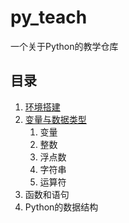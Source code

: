 # py_teach

一个关于Python的教学仓库

## 目录

1. [环境搭建](./notebook/ch1-env.ipynb)
2. [变量与数据类型](./notebook/ch2-variable.ipynb)
   1. 变量
   2. 整数
   3. 浮点数
   4. 字符串
   5. 运算符
3. 函数和语句
4. Python的数据结构
